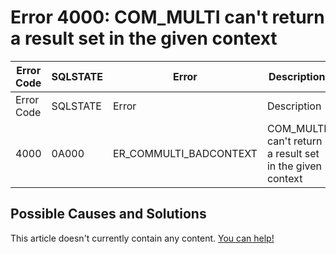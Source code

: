 
# Error 4000: COM_MULTI can't return a result set in the given context


| Error Code | SQLSTATE | Error | Description |
| --- | --- | --- | --- |
| Error Code | SQLSTATE | Error | Description |
| 4000 | 0A000 | ER_COMMULTI_BADCONTEXT | COM_MULTI can't return a result set in the given context |




## Possible Causes and Solutions


This article doesn't currently contain any content. [You can help!](/kb/en/writing-and-editing-knowledge-base-articles/)

